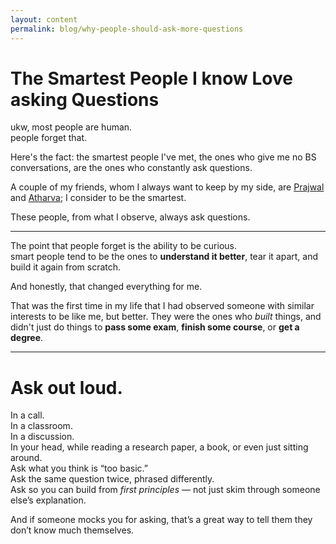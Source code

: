 ```yaml
---
layout: content
permalink: blog/why-people-should-ask-more-questions
---
```


# The Smartest People I know Love asking Questions

ukw, most people are human. <br>
people forget that.


Here's the fact: the smartest people I've met, the ones who give me no BS conversations, are the ones who constantly ask questions.

A couple of my friends, whom I always want to keep by my side, are [Prajwal](https://crisiumnih.github.io) and [Atharva](https://ksagar.site); I consider to be the smartest.

These people, from what I observe, always ask questions.

---

The point that people forget is the ability to be curious. <br>
smart people tend to be the ones to **understand it better**, tear it apart, and build it again from scratch. 

And honestly, that changed everything for me.

That was the first time in my life that I had observed someone with similar interests to be like me, but better. They were the ones who _built_ things, and didn't just do things to **pass some exam**, **finish some course**, or **get a degree**.


---

# Ask out loud.

In a call. <br>
In a classroom. <br>
In a discussion. <br>
In your head, while reading a research paper, a book, or even just sitting around. <br>
Ask what you think is “too basic.” <br>
Ask the same question twice, phrased differently. <br>
Ask so you can build from _first principles_ — not just skim through someone else’s explanation. 


And if someone mocks you for asking, that’s a great way to tell them they don’t know much themselves.
